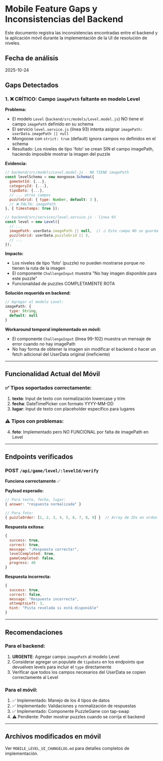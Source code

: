 # Mobile Feature Gaps y Inconsistencias del Backend

Este documento registra las inconsistencias encontradas entre el backend y la aplicación móvil durante la implementación de la UI de resolución de niveles.

## Fecha de análisis
2025-10-24

## Gaps Detectados

### 1. ❌ CRÍTICO: Campo `imagePath` faltante en modelo Level

**Problema:**
- El modelo `Level` (`backend/src/models/Level.model.js`) NO tiene el campo `imagePath` definido en su schema
- El servicio `level.service.js` (línea 93) intenta asignar `imagePath: userData.imagePath || null`
- Mongoose con `strict: true` (default) ignora campos no definidos en el schema
- Resultado: Los niveles de tipo 'foto' se crean SIN el campo imagePath, haciendo imposible mostrar la imagen del puzzle

**Evidencia:**
```javascript
// backend/src/models/Level.model.js - NO TIENE imagePath
const levelSchema = new mongoose.Schema({
  gameSetId: {...},
  categoryId: {...},
  tipoDato: {...},
  // ... otros campos
  puzzleGrid: { type: Number, default: 3 },
  // ❌ FALTA: imagePath
}, { timestamps: true });

// backend/src/services/level.service.js - línea 93
const level = new Level({
  // ...
  imagePath: userData.imagePath || null,  // ⚠️ Este campo NO se guarda
  puzzleGrid: userData.puzzleGrid || 3,
  // ...
});
```

**Impacto:**
- Los niveles de tipo 'foto' (puzzle) no pueden mostrarse porque no tienen la ruta de la imagen
- El componente `ChallengeInput` muestra "No hay imagen disponible para este puzzle"
- Funcionalidad de puzzles COMPLETAMENTE ROTA

**Solución requerida en backend:**
```javascript
// Agregar al modelo Level:
imagePath: {
  type: String,
  default: null
}
```

**Workaround temporal implementado en móvil:**
- El componente `ChallengeInput` (línea 99-102) muestra un mensaje de error cuando no hay imagePath
- No hay forma de obtener la imagen sin modificar el backend o hacer un fetch adicional del UserData original (ineficiente)

---

## Funcionalidad Actual del Móvil

### ✅ Tipos soportados correctamente:
1. **texto**: Input de texto con normalización lowercase y trim
2. **fecha**: DateTimePicker con formato YYYY-MM-DD
3. **lugar**: Input de texto con placeholder específico para lugares

### ⚠️ Tipos con problemas:
4. **foto**: Implementado pero NO FUNCIONAL por falta de imagePath en Level

---

## Endpoints verificados

### POST `/api/game/level/:levelId/verify`
**Funciona correctamente** ✅

**Payload esperado:**
```javascript
// Para texto, fecha, lugar:
{ answer: "respuesta normalizada" }

// Para foto:
{ puzzleOrder: [1, 2, 3, 4, 5, 6, 7, 8, 9] }  // Array de IDs en orden
```

**Respuesta exitosa:**
```javascript
{
  success: true,
  correct: true,
  message: "¡Respuesta correcta!",
  levelCompleted: true,
  gameCompleted: false,
  progress: 40
}
```

**Respuesta incorrecta:**
```javascript
{
  success: true,
  correct: false,
  message: "Respuesta incorrecta",
  attemptsLeft: 3,
  hint: "Pista revelada si está disponible"
}
```

---

## Recomendaciones

### Para el backend:
1. **URGENTE**: Agregar campo `imagePath` al modelo Level
2. Considerar agregar un populate de `tipoDato` en los endpoints que devuelven levels para incluir el `type` directamente
3. Verificar que todos los campos necesarios del UserData se copien correctamente al Level

### Para el móvil:
1. ✅ Implementado: Manejo de los 4 tipos de datos
2. ✅ Implementado: Validaciones y normalización de respuestas
3. ✅ Implementado: Componente PuzzleGame con tap-swap
4. ⚠️ Pendiente: Poder mostrar puzzles cuando se corrija el backend

---

## Archivos modificados en móvil

Ver `MOBILE_LEVEL_UI_CHANGELOG.md` para detalles completos de implementación.
